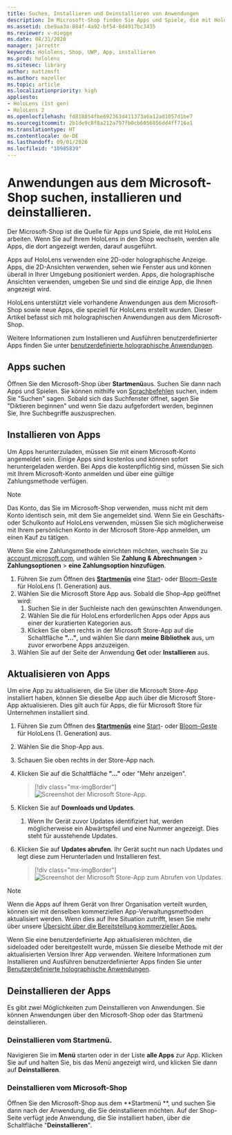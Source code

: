 ```yaml
---
title: Suchen, Installieren und Deinstallieren von Anwendungen
description: Im Microsoft-Shop finden Sie Apps und Spiele, die mit HoloLens arbeiten.  Erfahren Sie mehr über das Suchen, Installieren und Deinstallieren von holographischen Apps.
ms.assetid: cbe9aa3a-884f-4a92-bf54-8d4917bc3435
ms.reviewer: v-miegge
ms.date: 08/31/2020
manager: jarrettr
keywords: Hololens, Shop, UWP, App, installieren
ms.prod: hololens
ms.sitesec: library
author: mattzmsft
ms.author: mazeller
ms.topic: article
ms.localizationpriority: high
appliesto:
- HoloLens (1st gen)
- HoloLens 2
ms.openlocfilehash: fd818054fbe692363d411373a6a12ad1057d1be7
ms.sourcegitcommit: 2b1de9c8f8a212a797fb0cb6056856dd4ff716a1
ms.translationtype: HT
ms.contentlocale: de-DE
ms.lasthandoff: 09/01/2020
ms.locfileid: "10985839"
---
```

# Anwendungen aus dem Microsoft-Shop suchen, installieren und deinstallieren.

Der Microsoft-Shop ist die Quelle für Apps und Spiele, die mit HoloLens arbeiten. Wenn Sie auf Ihrem HoloLens in den Shop wechseln, werden alle Apps, die dort angezeigt werden, darauf ausgeführt.

Apps auf HoloLens verwenden eine 2D-oder holographische Anzeige. Apps, die 2D-Ansichten verwenden, sehen wie Fenster aus und können überall in Ihrer Umgebung positioniert werden. Apps, die holographische Ansichten verwenden, umgeben Sie und sind die einzige App, die Ihnen angezeigt wird.

HoloLens unterstützt viele vorhandene Anwendungen aus dem Microsoft-Shop sowie neue Apps, die speziell für HoloLens erstellt wurden.  Dieser Artikel befasst sich mit holographischen Anwendungen aus dem Microsoft-Shop.

Weitere Informationen zum Installieren und Ausführen benutzerdefinierter Apps finden Sie unter [benutzerdefinierte holographische Anwendungen](holographic-custom-apps.md).

## Apps suchen

Öffnen Sie den Microsoft-Shop über **Startmenü**aus. Suchen Sie dann nach Apps und Spielen. Sie können mithilfe von [Sprachbefehlen](hololens-cortana.md) suchen, indem Sie "Suchen" sagen. Sobald sich das Suchfenster öffnet, sagen Sie "Diktieren beginnen" und wenn Sie dazu aufgefordert werden, beginnen Sie, Ihre Suchbegriffe auszusprechen.

## Installieren von Apps

Um Apps herunterzuladen, müssen Sie mit einem Microsoft-Konto angemeldet sein. Einige Apps sind kostenlos und können sofort heruntergeladen werden. Bei Apps die kostenpflichtig sind, müssen Sie sich mit Ihrem Microsoft-Konto anmelden und über eine gültige Zahlungsmethode verfügen.
> [!NOTE]
> Das Konto, das Sie im Microsoft-Shop verwenden, muss nicht mit dem Konto identisch sein, mit dem Sie angemeldet sind. Wenn Sie ein Geschäfts- oder Schulkonto auf HoloLens verwenden, müssen Sie sich möglicherweise mit Ihrem persönlichen Konto in der Microsoft Store-App anmelden, um einen Kauf zu tätigen.

Wenn Sie eine Zahlungsmethode einrichten möchten, wechseln Sie zu [account.microsoft.com](https://account.microsoft.com/), und wählen Sie **Zahlung & Abrechnungen** > **Zahlungsoptionen** > **eine Zahlungsoption hinzufügen**.

1. Führen Sie zum Öffnen des [**Startmenüs**](holographic-home.md) eine [ Start](https://docs.microsoft.com/hololens/hololens2-basic-usage#start-gesture)- oder [Bloom-Geste](hololens1-basic-usage.md) für HoloLens (1. Generation) aus.
1. Wählen Sie die Microsoft Store App aus. Sobald die Shop-App geöffnet wird:
   1. Suchen Sie in der Suchleiste nach den gewünschten Anwendungen. 
   1. Wählen Sie die für HoloLens erforderlichen Apps oder Apps aus einer der kuratierten Kategorien aus.
   1. Klicken Sie oben rechts in der Microsoft Store-App auf die Schaltfläche **"..."**, und wählen Sie dann **meine Bibliothek** aus, um zuvor erworbene Apps anzuzeigen.
1. Wählen Sie auf der Seite der Anwendung **Get** oder **Installieren** aus.

## Aktualisieren von Apps
Um eine App zu aktualisieren, die Sie über die Microsoft Store-App installiert haben, können Sie dieselbe App auch über die Microsoft Store-App aktualisieren. Dies gilt auch für Apps, die für Microsoft Store für Unternehmen installiert sind. 
1. Führen Sie zum Öffnen des [**Startmenüs**](holographic-home.md) eine [ Start](https://docs.microsoft.com/hololens/hololens2-basic-usage#start-gesture)- oder [Bloom-Geste](hololens1-basic-usage.md) für HoloLens (1. Generation) aus.
1. Wählen Sie die Shop-App aus.
1. Schauen Sie oben rechts in der Store-App nach. 
1. Klicken Sie auf die Schaltfläche **"..."** oder "Mehr anzeigen".

   > [!div class="mx-imgBorder"]
   > ![Screenshot der Microsoft Store-App.](images/store-update-1.png)

1. Klicken Sie auf **Downloads und Updates**.
    1. Wenn Ihr Gerät zuvor Updates identifiziert hat, werden möglicherweise ein Abwärtspfeil und eine Nummer angezeigt. Dies steht für ausstehende Updates.
1. Klicken Sie auf **Updates abrufen**. Ihr Gerät sucht nun nach Updates und legt diese zum Herunterladen und Installieren fest. 
 
   > [!div class="mx-imgBorder"]
   > ![Screenshot der Microsoft Store-App zum Abrufen von Updates.](images/store-update-2.png.jpg)

> [!NOTE]
> Wenn die Apps auf Ihrem Gerät von Ihrer Organisation verteilt wurden, können sie mit denselben kommerziellen App-Verwaltungsmethoden aktualisiert werden. Wenn dies auf Ihre Situation zutrifft, lesen Sie mehr über unsere [Übersicht über die Bereitstellung kommerzieller Apps.](app-deploy-overview.md)
>
> Wenn Sie eine benutzerdefinierte App aktualisieren möchten, die sideloaded oder bereitgestellt wurde, müssen Sie dieselbe Methode mit der aktualisierten Version Ihrer App verwenden. Weitere Informationen zum Installieren und Ausführen benutzerdefinierter Apps finden Sie unter [Benutzerdefinierte holographische Anwendungen](holographic-custom-apps.md).

## Deinstallieren der Apps

Es gibt zwei Möglichkeiten zum Deinstallieren von Anwendungen.  Sie können Anwendungen über den Microsoft-Shop oder das Startmenü deinstallieren.

### Deinstallieren vom Startmenü.

Navigieren Sie im **Menü** starten oder in der Liste **alle Apps** zur App. Klicken Sie auf und halten Sie, bis das Menü angezeigt wird, und klicken Sie dann auf **Deinstallieren**.

### Deinstallieren vom Microsoft-Shop

Öffnen Sie den Microsoft-Shop aus dem **Startmenü **, und suchen Sie dann nach der Anwendung, die Sie deinstallieren möchten.  Auf der Shop-Seite verfügt jede Anwendung, die Sie installiert haben, über die Schaltfläche "**Deinstallieren**".
